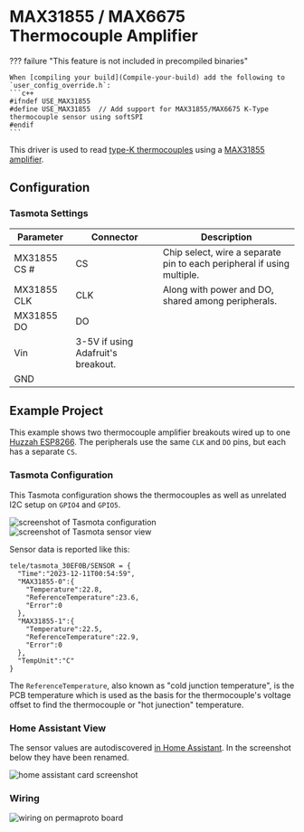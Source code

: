 # MAX31855 / MAX6675 Thermocouple Amplifier

??? failure "This feature is not included in precompiled binaries"

    When [compiling your build](Compile-your-build) add the following to `user_config_override.h`:
    ```c++
    #ifndef USE_MAX31855
    #define USE_MAX31855  // Add support for MAX31855/MAX6675 K-Type thermocouple sensor using softSPI
    #endif
    ```

This driver is used to read [type-K thermocouples](https://en.wikipedia.org/wiki/Thermocouple#Type_K) using a [MAX31855 amplifier](https://www.adafruit.com/product/269).

## Configuration

### Tasmota Settings

Parameter|Connector|Description
-|-|-
MX31855 CS #|CS|Chip select, wire a separate pin to each peripheral if using multiple.
MX31855 CLK|CLK|Along with power and DO, shared among peripherals.
MX31855 DO|DO|
|Vin|3-5V if using Adafruit's breakout.
|GND|

## Example Project

This example shows two thermocouple amplifier breakouts wired up to one [Huzzah ESP8266](https://templates.blakadder.com/adafruit_HUZZAH.html). The peripherals use the same `CLK` and `DO` pins, but each has a separate `CS`.

### Tasmota Configuration

This Tasmota configuration shows the thermocouples as well as unrelated I2C setup on `GPIO4` and `GPIO5`.

![screenshot of Tasmota configuration](_media/max31855/config_parameters.png)
![screenshot of Tasmota sensor view](_media/max31855/config_sensors.png)

Sensor data is reported like this:

```
tele/tasmota_30EF0B/SENSOR = {
  "Time":"2023-12-11T00:54:59",
  "MAX31855-0":{
    "Temperature":22.8,
    "ReferenceTemperature":23.6,
    "Error":0
  },
  "MAX31855-1":{
    "Temperature":22.5,
    "ReferenceTemperature":22.9,
    "Error":0
  },
  "TempUnit":"C"
}
```

The `ReferenceTemperature`, also known as "cold junction temperature", is the PCB temperature which is used as the basis for the thermocouple's voltage offset to find the thermocouple or "hot junection" temperature.

### Home Assistant View

The sensor values are autodiscovered [in Home Assistant](Home-Assistant). In the screenshot below they have been renamed.

![home assistant card screenshot](_media/max31855/homeassistant_card.png)

### Wiring

![wiring on permaproto board](_media/max31855/wiring.jpg)
